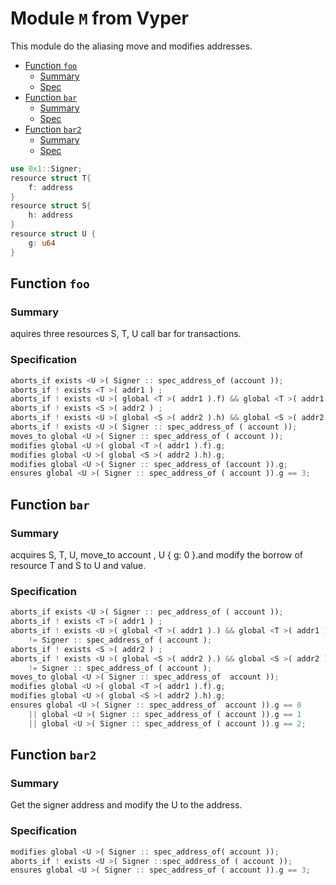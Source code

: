 <a name="module_M"></a>

# Module `M` from Vyper

This module do the aliasing move and modifies addresses.

-  [Function `foo`](#Function_foo)
    -  [Summary](#)
    -  [Spec](#)
-  [Function `bar`](#Function_bar)
    -  [Summary](#)
    -  [Spec](#)
-  [Function `bar2`](#Function_bar2)
    -  [Summary](#)
    -  [Spec](#)

```rust
use 0x1::Signer;
resource struct T{
    f: address
}
resource struct S{
    h: address
}
resource struct U {
    g: u64
}
```

<a name="@Function_foo"></a>

## Function `foo`

### Summary
aquires three resources S, T, U call bar for transactions.
### Specification
```rust
aborts_if exists <U >( Signer :: spec_address_of (account ));
aborts_if ! exists <T >( addr1 ) ;
aborts_if ! exists <U >( global <T >( addr1 ).f) && global <T >( addr1 ).f!= Signer :: spec_address_of ( account );
aborts_if ! exists <S >( addr2 ) ;
aborts_if ! exists <U >( global <S >( addr2 ).h) && global <S >( addr2 ).h != Signer :: spec_address_of ( account );
aborts_if ! exists <U >( Signer :: spec_address_of ( account ));
moves_to global <U >( Signer :: spec_address_of ( account ));
modifies global <U >( global <T >( addr1 ).f).g;
modifies global <U >( global <S >( addr2 ).h).g;
modifies global <U >( Signer :: spec_address_of (account )).g;
ensures global <U >( Signer :: spec_address_of ( account )).g == 3;
```
<a name="@Function_bar"></a>

## Function `bar`

### Summary
acquires S, T, U, move_to account , U { g: 0 }.and modify the borrow of resource T and S to U and value.


### Specification
```rust
aborts_if exists <U >( Signer :: pec_address_of ( account ));
aborts_if ! exists <T >( addr1 ) ;
aborts_if ! exists <U >( global <T >( addr1 ).) && global <T >( addr1 ).f
    != Signer :: spec_address_of ( account );
aborts_if ! exists <S >( addr2 ) ;
aborts_if ! exists <U >( global <S >( addr2 ).) && global <S >( addr2 ).h
    != Signer :: spec_address_of ( account );
moves_to global <U >( Signer :: spec_address_of  account ));
modifies global <U >( global <T >( addr1 ).f).g;
modifies global <U >( global <S >( addr2 ).h).g;
ensures global <U >( Signer :: spec_address_of  account )).g == 0
    || global <U >( Signer :: spec_address_of ( account )).g == 1
    || global <U >( Signer :: spec_address_of ( account )).g == 2;
```

<a name="@Function_bar"></a>

## Function `bar2`
### Summary
Get the signer address and modify the U to the address.

### Specification
```rust
modifies global <U >( Signer :: spec_address_of( account ));
aborts_if ! exists <U >( Signer ::spec_address_of ( account ));
ensures global <U >( Signer :: spec_address_of ( account )).g == 3;
```